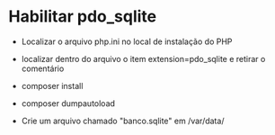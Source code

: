 # Habilitar pdo_sqlite
- Localizar o arquivo php.ini no local de instalação do PHP
- localizar dentro do arquivo o item extension=pdo_sqlite e retirar o comentário

- composer install
- composer dumpautoload
- Crie um arquivo chamado "banco.sqlite" em /var/data/

